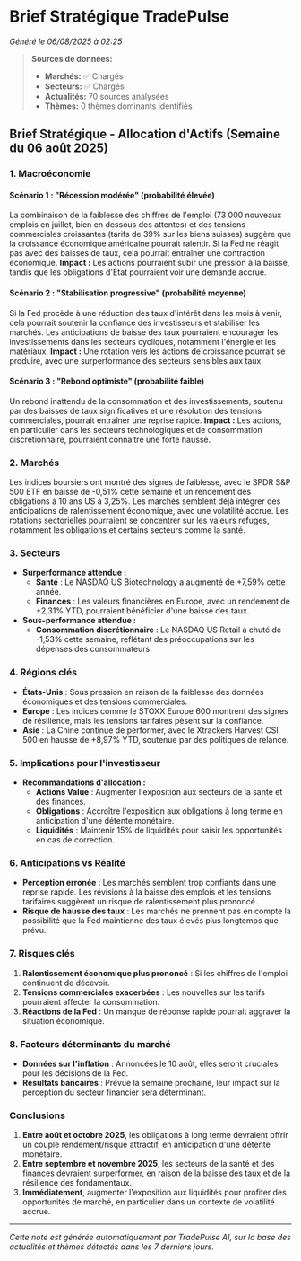 # Brief Stratégique TradePulse

*Généré le 06/08/2025 à 02:25*

> **Sources de données:**
> - **Marchés:** ✅ Chargés
> - **Secteurs:** ✅ Chargés
> - **Actualités:** 70 sources analysées
> - **Thèmes:** 0 thèmes dominants identifiés

## Brief Stratégique - Allocation d'Actifs (Semaine du 06 août 2025)

### 1. Macroéconomie

#### Scénario 1 : "Récession modérée" (probabilité élevée)
La combinaison de la faiblesse des chiffres de l'emploi (73 000 nouveaux emplois en juillet, bien en dessous des attentes) et des tensions commerciales croissantes (tarifs de 39% sur les biens suisses) suggère que la croissance économique américaine pourrait ralentir. Si la Fed ne réagit pas avec des baisses de taux, cela pourrait entraîner une contraction économique. **Impact :** Les actions pourraient subir une pression à la baisse, tandis que les obligations d'État pourraient voir une demande accrue.

#### Scénario 2 : "Stabilisation progressive" (probabilité moyenne)
Si la Fed procède à une réduction des taux d'intérêt dans les mois à venir, cela pourrait soutenir la confiance des investisseurs et stabiliser les marchés. Les anticipations de baisse des taux pourraient encourager les investissements dans les secteurs cycliques, notamment l'énergie et les matériaux. **Impact :** Une rotation vers les actions de croissance pourrait se produire, avec une surperformance des secteurs sensibles aux taux.

#### Scénario 3 : "Rebond optimiste" (probabilité faible)
Un rebond inattendu de la consommation et des investissements, soutenu par des baisses de taux significatives et une résolution des tensions commerciales, pourrait entraîner une reprise rapide. **Impact :** Les actions, en particulier dans les secteurs technologiques et de consommation discrétionnaire, pourraient connaître une forte hausse.

### 2. Marchés
Les indices boursiers ont montré des signes de faiblesse, avec le SPDR S&P 500 ETF en baisse de -0,51% cette semaine et un rendement des obligations à 10 ans US à 3,25%. Les marchés semblent déjà intégrer des anticipations de ralentissement économique, avec une volatilité accrue. Les rotations sectorielles pourraient se concentrer sur les valeurs refuges, notamment les obligations et certains secteurs comme la santé.

### 3. Secteurs
- **Surperformance attendue :** 
  - **Santé** : Le NASDAQ US Biotechnology a augmenté de +7,59% cette année.
  - **Finances** : Les valeurs financières en Europe, avec un rendement de +2,31% YTD, pourraient bénéficier d'une baisse des taux.
- **Sous-performance attendue :**
  - **Consommation discrétionnaire** : Le NASDAQ US Retail a chuté de -1,53% cette semaine, reflétant des préoccupations sur les dépenses des consommateurs.

### 4. Régions clés
- **États-Unis** : Sous pression en raison de la faiblesse des données économiques et des tensions commerciales.
- **Europe** : Les indices comme le STOXX Europe 600 montrent des signes de résilience, mais les tensions tarifaires pèsent sur la confiance.
- **Asie** : La Chine continue de performer, avec le Xtrackers Harvest CSI 500 en hausse de +8,97% YTD, soutenue par des politiques de relance.

### 5. Implications pour l'investisseur
- **Recommandations d'allocation :**
  - **Actions Value** : Augmenter l'exposition aux secteurs de la santé et des finances.
  - **Obligations** : Accroître l'exposition aux obligations à long terme en anticipation d'une détente monétaire.
  - **Liquidités** : Maintenir 15% de liquidités pour saisir les opportunités en cas de correction.

### 6. Anticipations vs Réalité
- **Perception erronée** : Les marchés semblent trop confiants dans une reprise rapide. Les révisions à la baisse des emplois et les tensions tarifaires suggèrent un risque de ralentissement plus prononcé.
- **Risque de hausse des taux** : Les marchés ne prennent pas en compte la possibilité que la Fed maintienne des taux élevés plus longtemps que prévu.

### 7. Risques clés
1. **Ralentissement économique plus prononcé** : Si les chiffres de l'emploi continuent de décevoir.
2. **Tensions commerciales exacerbées** : Les nouvelles sur les tarifs pourraient affecter la consommation.
3. **Réactions de la Fed** : Un manque de réponse rapide pourrait aggraver la situation économique.

### 8. Facteurs déterminants du marché
- **Données sur l'inflation** : Annoncées le 10 août, elles seront cruciales pour les décisions de la Fed.
- **Résultats bancaires** : Prévue la semaine prochaine, leur impact sur la perception du secteur financier sera déterminant.

### Conclusions
1. **Entre août et octobre 2025**, les obligations à long terme devraient offrir un couple rendement/risque attractif, en anticipation d'une détente monétaire.
2. **Entre septembre et novembre 2025**, les secteurs de la santé et des finances devraient surperformer, en raison de la baisse des taux et de la résilience des fondamentaux.
3. **Immédiatement**, augmenter l'exposition aux liquidités pour profiter des opportunités de marché, en particulier dans un contexte de volatilité accrue.

---

*Cette note est générée automatiquement par TradePulse AI, sur la base des actualités et thèmes détectés dans les 7 derniers jours.*
